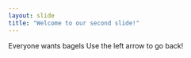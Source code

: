 ```yaml
---
layout: slide
title: "Welcome to our second slide!"
---
```

Everyone wants bagels
Use the left arrow to go back!
